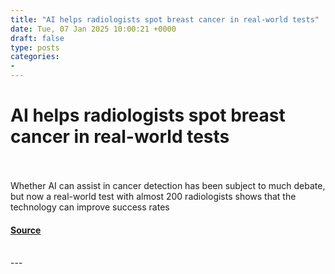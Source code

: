 ```yaml
---
title: "AI helps radiologists spot breast cancer in real-world tests"
date: Tue, 07 Jan 2025 10:00:21 +0000
draft: false
type: posts
categories: 
- 
---
```

# AI helps radiologists spot breast cancer in real-world tests

<br/>

<br/>
Whether AI can assist in cancer detection has been subject to much debate, but now a real-world test with almost 200 radiologists shows that the technology can improve success rates

#### [Source](https://www.newscientist.com/article/2462534-ai-helps-radiologists-spot-breast-cancer-in-real-world-tests/?utm_campaign=RSS%7CNSNS&utm_source=NSNS&utm_medium=RSS&utm_content=technology)

<br/>
---
